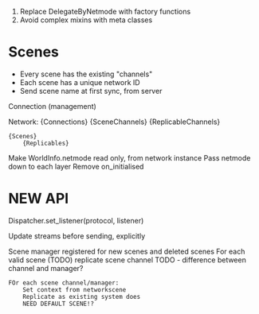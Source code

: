 1. Replace DelegateByNetmode with factory functions
2. Avoid complex mixins with meta classes

# Scenes
* Every scene has the existing "channels"
* Each scene has a unique network ID
* Send scene name at first sync, from server


Connection (management)

Network:
    {Connections}
        {SceneChannels}
            {ReplicableChannels}
            
    {Scenes}
        {Replicables}
        

Make WorldInfo.netmode read only, from network instance
Pass netmode down to each layer
Remove on_initialised


# NEW API
Dispatcher.set_listener(protocol, listener)

Update streams before sending, explicitly


Scene manager registered for new scenes and deleted scenes
For each valid scene (TODO) replicate scene channel
    TODO - difference between channel and manager?
    
    FOr each scene channel/manager:
        Set context from networkscene
        Replicate as existing system does
        NEED DEFAULT SCENE!?


